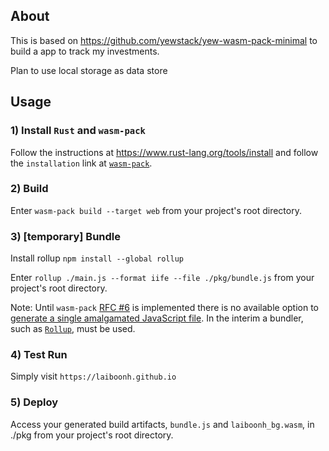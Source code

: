 ## About

This is based on https://github.com/yewstack/yew-wasm-pack-minimal to build a app to track my investments.

Plan to use local storage as data store

## Usage

### 1) Install `Rust` and `wasm-pack`

Follow the instructions at https://www.rust-lang.org/tools/install and follow the `installation` link at [`wasm-pack`](https://github.com/rustwasm/wasm-pack).

### 2) Build

Enter `wasm-pack build --target web` from your project's root directory.

### 3) [temporary] Bundle

Install rollup `npm install --global rollup`

Enter `rollup ./main.js --format iife --file ./pkg/bundle.js` from your project's root directory.

Note: Until `wasm-pack` [RFC #6](https://github.com/rustwasm/rfcs/blob/master/text/006-local-js-dependencies.md) is implemented there is no available option to [generate a single amalgamated JavaScript file](https://github.com/rustwasm/wasm-pack/issues/699).  In the interim a bundler, such as [`Rollup`](https://rollupjs.org/guide/en/#quick-start), must be used.

### 4) Test Run

Simply visit `https://laiboonh.github.io`

### 5) Deploy

Access your generated build artifacts, `bundle.js` and `laiboonh_bg.wasm`, in ./pkg from your project's root directory.
